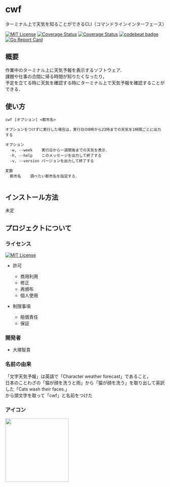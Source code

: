 # cwf
ターミナル上で天気を知ることができるCLI（コマンドラインインターフェース）
  
[![MIT License](http://img.shields.io/badge/license-MIT-blue.svg?style=flat)](LICENSE)
[![Coverage Status](https://coveralls.io/repos/github/Moppi0725/cwf/badge.svg?branch=main)](https://coveralls.io/github/Moppi0725/cwf?branch=main)
[![Coverage Status](https://coveralls.io/repos/github/Moppi0725/cwf/badge.svg?branch=main)](https://coveralls.io/github/Moppi0725/cwf?branch=main)
[![codebeat badge](https://codebeat.co/badges/92a1e448-567f-4861-9a57-e74127d569b1)](https://codebeat.co/projects/github-com-moppi0725-cwf-main)
[![Go Report Card](https://goreportcard.com/badge/github.com/moppi0725/cwf)](https://goreportcard.com/report/github.com/moppi0725/cwf)
## 概要
作業中のターミナル上に天気予報を表示するソフトウェア．  
課題や仕事の合間に帰る時間が知りたくなったり，  
予定を立てる時に天気を確認する時にターミナル上で天気予報を確認することができる．  

## 使い方
```
cwf [オプション] <都市名>

オプションをつけずに実行した場合は，実行日の0時から23時までの天気を1時間ごとに出力する

オプション
  -w, --week    実行日から一週間後までの天気を表示．
  -h, --help    このメッセージを出力して終了する
  -v, --version バージョンを出力して終了する

変数
  都市名    調べたい都市名を指定する．
  
```
<!--
旧Usage
```
cwf [オプション] <県名>

オプションをつけずに実行した場合は，現在の天気を出力する

オプション
  -w, --week    このオプションはその週の天気予報を出力します．
  -h, --help    このメッセージを出力して終了する
  -v, --version バージョンを出力して終了する

変数
  県名    調べたい都道府県を指定する．
  
```
-->
## インストール方法
  未定
  
## プロジェクトについて
### ライセンス
  [![MIT License](http://img.shields.io/badge/license-MIT-blue.svg?style=flat)](LICENSE)
- 許可  
  - 商用利用
  - 修正
  - 再頒布
  - 個人使用

- 制限事項
  - 賠償責任
  - 保証

### 開発者
- 大塚智貴

### 名前の由来
「文字天気予報」は英語で「Character weather forecast」であること，  
日本のことわざの「猫が顔を洗うと雨」から「猫が顔を洗う」を取り出して英訳した「Cats wash their faces.」  
から頭文字を取って「cwf」と名前をつけた

### アイコン
<img src="https://github.com/Moppi0725/cwf/blob/main/pictures/static/images/cwf.svg" width="200">
